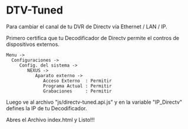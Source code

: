 DTV-Tuned
=========

Para cambiar el canal de tu DVR de Directv vía Ethernet / LAN / IP.

Primero certifica que tu Decodificador de Directv permite el contros de dispositivos externos.
   
    Menu ->
      Configuraciones ->
         Config. del sistema ->
            NEXUS ->
               Aparato externo ->
                  Acceso Externo  : Permitir 
                  Programa Actual : Permitir 
                  Grabaciones     : Permitir

Luego ve al archivo "js/directv-tuned.api.js" y en la variable "IP_Directv" defines la IP de tu Decodificador.

Abres el Archivo index.html y Listo!!!
